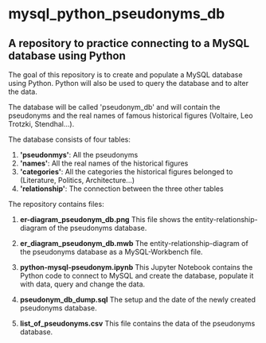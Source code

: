 # mysql_python_pseudonyms_db
## A repository to practice connecting to a MySQL database using Python

The goal of this repository is to create and populate a MySQL database using Python. Python will also be used to query the database and to alter the data.

The database will be called 'pseudonym_db' and will contain the pseudonyms and the real names of famous historical figures (Voltaire, Leo Trotzki, Stendhal...).

The database consists of four tables:
1. **'pseudonmys'**: All the pseudonyms
2. **'names'**: All the real names of the historical figures
3. **'categories'**: All the categories the historical figures belonged to (Literature, Politics, Architecture...)
4. **'relationship'**: The connection between the three other tables

The repository contains files:

1. **er-diagram_pseudonym_db.png**
This file shows the entity-relationship-diagram of the pseudonyms database.

2. **er_diagram_pseudonym_db.mwb**
The entity-relationship-diagram of the pseudonyms database as a MySQL-Workbench file.

3. **python-mysql-pseudonym.ipynb**
This Jupyter Notebook contains the Python code to connect to MySQL and create the database, populate it with data, query and change the data.

4. **pseudonym_db_dump.sql**
The setup and the date of the newly created pseudonyms database.

5. **list_of_pseudonyms.csv**
This file contains the data of the pseudonyms database.
